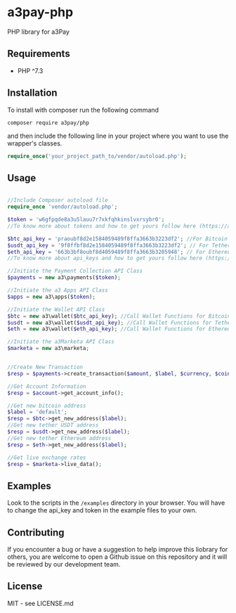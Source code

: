 # a3pay-php
PHP library for a3Pay


## Requirements
 * PHP ^7.3


## Installation
To install with composer run the following command

    composer require a3pay/php

and then include the following line in your project where you want to use the wrapper's classes.

```php
require_once('your_project_path_to/vendor/autoload.php');
``` 


## Usage
```php

//Include Composer autoload file
require_once 'vendor/autoload.php';

$token = 'w6gfpqde8a3u5lauu7r7xkfqhkinslvxrsybr0';
//To know more about tokens and how to get yours follow here (https://a3pay.co/docs/#access_token)

$btc_api_key = 'praoubf8d2e1584059489f8ffa3663b3223df2'; //For Bitcoin
$usdt_api_key = '9f8ffbf8d2e1584059489f8ffa3663b3223df2'; // For Tether USDT
$eth_api_key = '663b3bf8oubf8d4059489f8ffa3663b3205948'; // For Ethereum
//To know more about api_keys and how to get yours follow here (https://a3pay.co/docs/#api_key)

//Initiate the Payment Collection API Class
$payments = new a3\payments($token);

//Initiate the a3 Apps API Class
$apps = new a3\apps($token);

//Initiate the Wallet API Class
$btc = new a3\wallet($btc_api_key); //Call Wallet Functions for Bitcoin
$usdt = new a3\wallet($usdt_api_key); //Call Wallet Functions for Tether USDT
$eth = new a3\wallet($eth_api_key); //Call Wallet Functions for Ethereum

//Initiate the a3Marketa API Class
$marketa = new a3\marketa;


//Create New Transaction
$resp = $payments->create_transaction($amount, $label, $currency, $coin, $success_callback, $error_callback);

//Get Account Information
$resp = $account->get_account_info();

//Get new bitcoin address
$label = 'default';
$resp = $btc->get_new_address($label);
//Get new tether USDT address
$resp = $usdt->get_new_address($label);
//Get new tether Ethereum address
$resp = $eth->get_new_address($label);

//Get live exchange rates
$resp = $marketa->live_data();


```


## Examples
Look to the scripts in the `/examples` directory in your browser. You will have to change the api_key and token in the example files to your own.


## Contributing
If you encounter a bug or have a suggestion to help improve this liobrary for others, you are welcome to open a Github issue on this repository and it will be reviewed by our development team.


## License
MIT - see LICENSE.md
